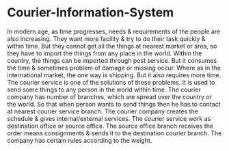 # Courier-Information-System
In modern age, as time progresses, needs & requirements of the people are also increasing. They want more facility & try to do their task quickly & within time. But they cannot get all the things at nearest market or area, so they have to import the things from any place in the world. Within the country, the things can be imported through post service. But it consumes the time & sometimes problem of damage or missing occur. Where as in the international market, the one way is shipping. But it also requires more time.
The courier service is one of the solutions of these problems. It is used to send some things to any person in the world within time. The courier company has number of branches, which are spread over the country or the world. So that when person wants to send things then he has to contact at nearest courier service branch. The courier company creates the schedule & gives internal/external services. The courier service work as destination office or source office. The source office branch receives the order means consignments & sends it to the destination courier branch. The company has certain rules according to the weight.
